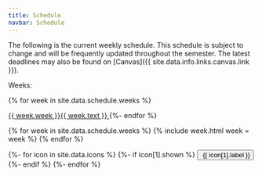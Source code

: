 ```yaml
---
title: Schedule
navbar: Schedule
---
```


The following is the current weekly schedule. This schedule is subject to change and will be frequently updated throughout the semester. The latest deadlines may also be found on [Canvas]({{ site.data.info.links.canvas.link }}).

<style>
ul.icons {
  list-style-type: none;
  margin-left: 1.5em;
  margin-top: 0em;
}

ul.icons > li {
  position: relative;
}

ul.icons > li > i {
  width: 1.25em;
  left: -1.5em;
  position: absolute;
  text-align: center;
  line-height: inherit;
}
</style>

<!-- quick navigation -->
<div class="buttons has-addons is-centered">
  <a class="button is-small is-outlined" disabled>
    Weeks:
  </a>

  {% for week in site.data.schedule.weeks %}

  <a class="button is-small is-link is-outlined" href="#week-{{ week.week }}{{ week.text | slugify }}">
    {{ week.week }}{{ week.text }}
  </a>
  {%- endfor %}
</div>

<!-- schedule -->
{% for week in site.data.schedule.weeks %}
{% include week.html week = week %}
{% endfor %}

<!-- icon legend -->
<div class="buttons is-centered are-small">
  {%- for icon in site.data.icons %}
  {%- if icon[1].shown %}
  <button class="button is-static has-text-weight-light">
    <i class="{{ icon[1].class }}"></i>&nbsp;{{ icon[1].label }}
  </button>
  {%- endif %}
  {%- endfor %}
</div>
